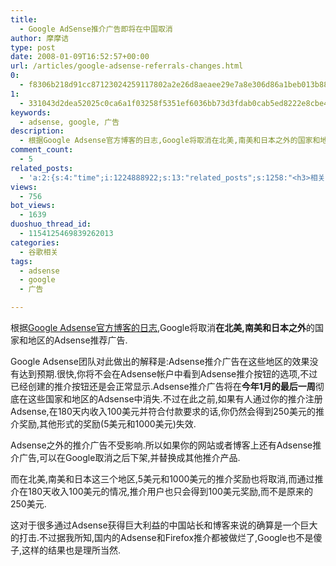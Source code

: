 ```yaml
---
title:
  - Google AdSense推介广告即将在中国取消
author: 摩摩诘
type: post
date: 2008-01-09T16:52:57+00:00
url: /articles/google-adsense-referrals-changes.html
0:
  - f8306b218d91cc87123024259117802a2e26d8aeaee29e7a8e306d86a1beb013b88ca5aa9db19d87df29e96f04440c78
1:
  - 331043d2dea52025c0ca6a1f03258f5351ef6036bb73d3fdab0cab5ed8222e8cbe462dd2f86e696e66cf696fd9c9a383
keywords:
  - adsense, google, 广告
description:
  - 根据Google Adsense官方博客的日志,Google将取消在北美,南美和日本之外的国家和地区的Adsense推荐广告.
comment_count:
  - 5
related_posts:
  - 'a:2:{s:4:"time";i:1224888922;s:13:"related_posts";s:1258:"<h3>相关日志</h3><ul class="related_post"><li><a href="http://www.digglife.cn/articles/adsense-for-feed-review.html" title="Google AdSense的Feed广告">Google AdSense的Feed广告</a></li><li><a href="http://www.digglife.cn/articles/adsense-referrals-retired.html" title="Adsense推介计划将在8月底暂停">Adsense推介计划将在8月底暂停</a></li><li><a href="http://www.digglife.cn/articles/adsense-payment.html" title="收到Google Adsense西联快汇付款(武汉)">收到Google Adsense西联快汇付款(武汉)</a></li><li><a href="http://www.digglife.cn/articles/google-maps-adsense.html" title="Google计划在地图服务中加入Adsense广告">Google计划在地图服务中加入Adsense广告</a></li><li><a href="http://www.digglife.cn/articles/google-maps-japan-street-view.html" title="Google地图日本版加入街景(Street View)功能">Google地图日本版加入街景(Street View)功能</a></li><li><a href="http://www.digglife.cn/articles/knol-open.html" title="Google的维基百科Knol正式开放">Google的维基百科Knol正式开放</a></li><li><a href="http://www.digglife.cn/articles/google-docs-templates.html" title="使用开放的模板创建Google文件">使用开放的模板创建Google文件</a></li></ul>";}'
views:
  - 756
bot_views:
  - 1639
duoshuo_thread_id:
  - 1154125469839262013
categories:
  - 谷歌相关
tags:
  - adsense
  - google
  - 广告

---
```

根据<a href="http://adsense.blogspot.com/2008/01/upcoming-referrals-changes.html" target="_blank">Google Adsense官方博客的日志</a>,Google将取消**在北美,南美和日本之外**的国家和地区的Adsense推荐广告.

Google Adsense团队对此做出的解释是:Adsense推介广告在这些地区的效果没有达到预期.很快,你将不会在Adsense帐户中看到Adsense推介按钮的选项,不过已经创建的推介按钮还是会正常显示.Adsense推介广告将在**今年1月的最后一周**彻底在这些国家和地区的Adsense中消失.不过在此之前,如果有人通过你的推介注册Adsense,在180天内收入100美元并符合付款要求的话,你仍然会得到250美元的推介奖励,其他形式的奖励(5美元和1000美元)失效.

Adsense之外的推介广告不受影响.所以如果你的网站或者博客上还有Adsense推介广告,可以在Google取消之后下架,并替换成其他推介产品.

而在北美,南美和日本这三个地区,5美元和1000美元的推介奖励也将取消,而通过推介在180天收入100美元的情况,推介用户也只会得到100美元奖励,而不是原来的250美元.

这对于很多通过Adsense获得巨大利益的中国站长和博客来说的确算是一个巨大的打击.不过据我所知,国内的Adsense和Firefox推介都被做烂了,Google也不是傻子,这样的结果也是理所当然.